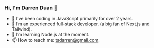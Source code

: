### Hi, I'm Darren Duan 👋

- 🔭 I've been coding in JavaScript primarily for over 2 years.
- 🌱 I’m an experienced full-stack developer. (a big fan of Next.js and Tailwind).
- 🤔 I’m learning Node.js at the moment.
- 📫 How to reach me: tsdarren@gmail.com.


